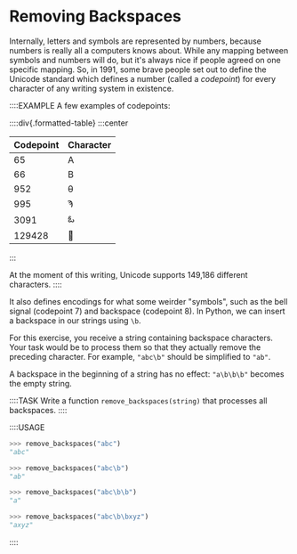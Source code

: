 # Removing Backspaces

Internally, letters and symbols are represented by numbers, because numbers is really all a computers knows about.
While any mapping between symbols and numbers will do, but it's always nice if people agreed on one specific mapping.
So, in 1991, some brave people set out to define the Unicode standard which defines a number (called a *codepoint*) for every character of any writing system in existence.

::::EXAMPLE
A few examples of codepoints:

::::div{.formatted-table}
:::center

| Codepoint | Character |
| ------- | ------- |
| 65 | A |
| 66 | B |
| 952 | &#952; |
| 995 | &#992; |
| 3091 | &#3091; |
| 129428 | 🦔 |
:::

At the moment of this writing, Unicode supports 149,186 different characters.
::::

It also defines encodings for what some weirder "symbols", such as the bell signal (codepoint 7) and backspace (codepoint 8).
In Python, we can insert a backspace in our strings using `\b`.

For this exercise, you receive a string containing backspace characters.
Your task would be to process them so that they actually remove the preceding character.
For example, `"abc\b"` should be simplified to `"ab"`.

A backspace in the beginning of a string has no effect: `"a\b\b\b"` becomes the empty string.

::::TASK
Write a function `remove_backspaces(string)` that processes all backspaces.
::::

::::USAGE

```python
>>> remove_backspaces("abc")
"abc"

>>> remove_backspaces("abc\b")
"ab"

>>> remove_backspaces("abc\b\b")
"a"

>>> remove_backspaces("abc\b\bxyz")
"axyz"
```

::::

